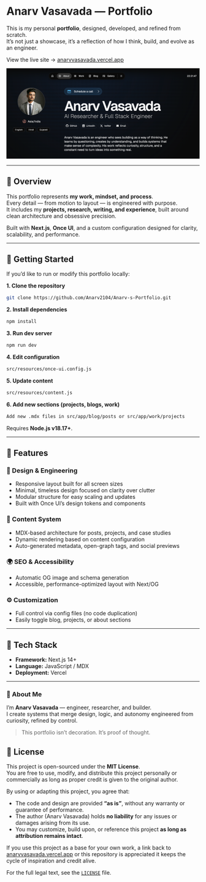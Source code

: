 # Anarv Vasavada — Portfolio

This is my personal **portfolio**, designed, developed, and refined from scratch.  
It’s not just a showcase, it’s a reflection of how I think, build, and evolve as an engineer.

View the live site → [anarvvasavada.vercel.app](https://anarvvasavada.vercel.app)

![Portfolio Preview](/public/images/og/home.jpg)

---

## 🧠 Overview

This portfolio represents **my work, mindset, and process**.  
Every detail — from motion to layout — is engineered with purpose.  
It includes my **projects, research, writing, and experience**, built around clean architecture and obsessive precision.

Built with **Next.js**, **Once UI**, and a custom configuration designed for clarity, scalability, and performance.

---

## 🚀 Getting Started

If you’d like to run or modify this portfolio locally:

**1. Clone the repository**
```bash
git clone https://github.com/Anarv2104/Anarv-s-Portfolio.git
```

**2. Install dependencies**
```bash
npm install
```

**3. Run dev server**
```bash
npm run dev
```

**4. Edit configuration**
```bash
src/resources/once-ui.config.js
```

**5. Update content**
```bash
src/resources/content.js
```

**6. Add new sections (projects, blogs, work)**
```bash
Add new .mdx files in src/app/blog/posts or src/app/work/projects
```

Requires **Node.js v18.17+**.

---

## 🧩 Features

### 🧱 Design & Engineering
- Responsive layout built for all screen sizes  
- Minimal, timeless design focused on clarity over clutter  
- Modular structure for easy scaling and updates  
- Built with Once UI’s design tokens and components  

### 🧠 Content System
- MDX-based architecture for posts, projects, and case studies  
- Dynamic rendering based on content configuration  
- Auto-generated metadata, open-graph tags, and social previews  

### 🌍 SEO & Accessibility
- Automatic OG image and schema generation  
- Accessible, performance-optimized layout with Next/OG  

### ⚙️ Customization
- Full control via config files (no code duplication)  
- Easily toggle blog, projects, or about sections  

---

## 🧰 Tech Stack
- **Framework:** Next.js 14+  
- **Language:** JavaScript / MDX  
- **Deployment:** Vercel  

---

### 💬 About Me

I’m **Anarv Vasavada** — engineer, researcher, and builder.  
I create systems that merge design, logic, and autonomy engineered from curiosity, refined by control.

> This portfolio isn’t decoration. It’s proof of thought.

## 📜 License

This project is open-sourced under the **MIT License**.  
You are free to use, modify, and distribute this project personally or commercially as long as proper credit is given to the original author.

By using or adapting this project, you agree that:
- The code and design are provided **“as is”**, without any warranty or guarantee of performance.
- The author (Anarv Vasavada) holds **no liability** for any issues or damages arising from its use.
- You may customize, build upon, or reference this project **as long as attribution remains intact**.

If you use this project as a base for your own work, a link back to  
[anarvvasavada.vercel.app](https://anarvvasavada.vercel.app) or this repository is appreciated it keeps the cycle of inspiration and credit alive.

For the full legal text, see the [`LICENSE`](./LICENSE) file.
